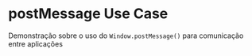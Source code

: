 # postMessage Use Case

Demonstração sobre o uso do `Window.postMessage()` para comunicação entre aplicações